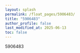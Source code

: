 ```yaml
---
layout: splash
permalink: /float_pages/5906483/
title: "5906483"
author_profile: false
last_modified_at: 2025-06-13
toc: false
---
```

 
5906483
